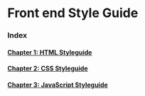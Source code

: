 # Front end Style Guide

### Index

#### [Chapter 1: HTML Styleguide](Chapter-1/README.md)

#### [Chapter 2: CSS Styleguide](Chapter-2/README.md)

#### [Chapter 3: JavaScript Styleguide](Chapter-3/README.md)
